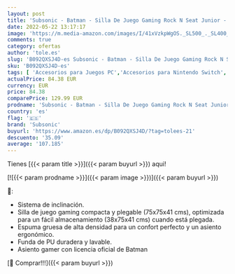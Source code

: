 ```yaml
---
layout: post
title: 'Subsonic - Batman - Silla De Juego Gaming Rock N Seat Junior - Asiento Gamer Para Habitación De Niños Y Adolescentes Con Licencia Oficial  PlayStation 5 '
date: 2022-05-22 13:17:17
image: 'https://m.media-amazon.com/images/I/41xVzkpWgOS._SL500_._SL400_.jpg'
comments: true
category: ofertas
author: 'tole.es'
slug: 'B092QXSJ4D-es Subsonic - Batman - Silla De Juego Gaming Rock N Seat...'
sku: 'B092QXSJ4D-es'
tags: [ 'Accesorios para Juegos PC','Accesorios para Nintendo Switch','Accesorios para PlayStation 4','Accesorios para PlayStation 5','Accesorios para Xbox Series X y S','Hardware y juegos para Nintendo Switch','Hardware y juegos para PlayStation 4','Hardware y juegos para PlayStation 5','Hardware y juegos para Xbox Series X y S','Juegos y Accesorios para PC','Videojuegos','playstation','subsonic','🇪🇸', ]
actualPrice: 84.38 EUR
currency: EUR
price: 84.38
comparePrice: 129.99 EUR
prodname: 'Subsonic - Batman - Silla De Juego Gaming Rock N Seat Junior - Asiento Gamer Para Habitación De Niños Y Adolescentes Con Licencia Oficial  PlayStation 5 '
country: 'es'
flag: '🇪🇸'
brand: 'Subsonic'
buyurl: 'https://www.amazon.es/dp/B092QXSJ4D/?tag=tolees-21'
descuento: '35.09'
average: '107.185'
---
```


Tienes [{{< param title >}}]({{< param buyurl >}}) aqui!

[![{{< param prodname >}}]({{< param image >}})]({{< param buyurl >}})

🔎:

- Sistema de inclinación.
- Silla de juego gaming compacta y plegable (75x75x41 cms), optimizada para un fácil almacenamiento (38x75x41 cms) cuando está plegada.
- Espuma gruesa de alta densidad para un confort perfecto y un asiento ergonómico.
- Funda de PU duradera y lavable.
- Asiento gamer con licencia oficial de Batman

[🛒 Comprar!!!]({{< param buyurl >}})
